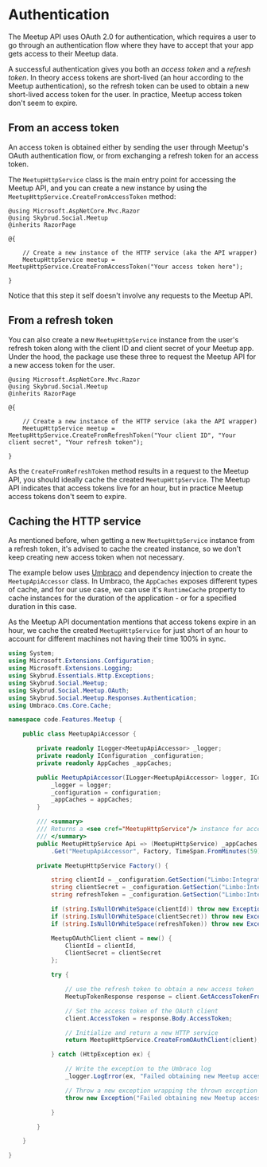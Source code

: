 # Authentication

The Meetup API uses OAuth 2.0 for authentication, which requires a user to go through an authentication flow where they have to accept that your app gets access to their Meetup data.

A successful authentication gives you both an *access token* and a *refresh token*. In theory access tokens are short-lived (an hour according to the Meetup authentication), so the refresh token can be used to obtain a new short-lived access token for the user. In practice, Meetup access token don't seem to expire.




## From an access token

An access token is obtained either by sending the user through Meetup's OAuth authentication flow, or from exchanging a refresh token for an access token.

The `MeetupHttpService` class is the main entry point for accessing the Meetup API, and you can create a new instance by using the `MeetupHttpService.CreateFromAccessToken` method:

```cshtml
@using Microsoft.AspNetCore.Mvc.Razor
@using Skybrud.Social.Meetup
@inherits RazorPage

@{

    // Create a new instance of the HTTP service (aka the API wrapper)
    MeetupHttpService meetup = MeetupHttpService.CreateFromAccessToken("Your access token here");

}
```

Notice that this step it self doesn't involve any requests to the Meetup API.




## From a refresh token

You can also create a new `MeetupHttpService` instance from the user's refresh token along with the client ID and client secret of your Meetup app. Under the hood, the package use these three to request the Meetup API for a new access token for the user.

```cshtml
@using Microsoft.AspNetCore.Mvc.Razor
@using Skybrud.Social.Meetup
@inherits RazorPage

@{

    // Create a new instance of the HTTP service (aka the API wrapper)
    MeetupHttpService meetup = MeetupHttpService.CreateFromRefreshToken("Your client ID", "Your client secret", "Your refresh token");

}
```

As the `CreateFromRefreshToken` method results in a request to the Meetup API, you should ideally cache the created `MeetupHttpService`. The Meetup API indicates that access tokens live for an hour, but in practice Meetup access tokens don't seem to expire.






## Caching the HTTP service

As mentioned before, when getting a new `MeetupHttpService` instance from a refresh token, it's advised to cache the created instance, so we don't keep creating new access token when not necessary.

The example below uses [Umbraco](https://github.com/umbraco/Umbraco-CMS/) and dependency injection to create the `MeetupApiAccessor` class. In Umbraco, the `AppCaches` exposes different types of cache, and for our use case, we can use it's `RuntimeCache` property to cache instances for the duration of the application - or for a specified duration in this case.

As the Meetup API documentation mentions that access tokens expire in an hour, we cache the created `MeetupHttpService` for just short of an hour to account for different machines not having their time 100% in sync.

```csharp
using System;
using Microsoft.Extensions.Configuration;
using Microsoft.Extensions.Logging;
using Skybrud.Essentials.Http.Exceptions;
using Skybrud.Social.Meetup;
using Skybrud.Social.Meetup.OAuth;
using Skybrud.Social.Meetup.Responses.Authentication;
using Umbraco.Cms.Core.Cache;

namespace code.Features.Meetup {

    public class MeetupApiAccessor {

        private readonly ILogger<MeetupApiAccessor> _logger;
        private readonly IConfiguration _configuration;
        private readonly AppCaches _appCaches;

        public MeetupApiAccessor(ILogger<MeetupApiAccessor> logger, IConfiguration configuration, AppCaches appCaches) {
            _logger = logger;
            _configuration = configuration;
            _appCaches = appCaches;
        }

        /// <summary>
        /// Returns a <see cref="MeetupHttpService"/> instance for accessing the Meetup API.
        /// </summary>
        public MeetupHttpService Api => (MeetupHttpService) _appCaches.RuntimeCache
            .Get("MeetupApiAccessor", Factory, TimeSpan.FromMinutes(59))!;

        private MeetupHttpService Factory() {

            string clientId = _configuration.GetSection("Limbo:Integrations:Meetup:ClientId").Value;
            string clientSecret = _configuration.GetSection("Limbo:Integrations:Meetup:ClientSecret").Value;
            string refreshToken = _configuration.GetSection("Limbo:Integrations:Meetup:RefreshToken").Value;

            if (string.IsNullOrWhiteSpace(clientId)) throw new Exception("Required 'Limbo:Integrations:Meetup:ClientId' not specified in app settings.");
            if (string.IsNullOrWhiteSpace(clientSecret)) throw new Exception("Required 'Limbo:Integrations:Meetup:ClientSecret' not specified in app settings.");
            if (string.IsNullOrWhiteSpace(refreshToken)) throw new Exception("Required 'Limbo:Integrations:Meetup:RefreshToken' not specified in app settings.");

            MeetupOAuthClient client = new() {
                ClientId = clientId,
                ClientSecret = clientSecret
            };

            try {

                // use the refresh token to obtain a new access token
                MeetupTokenResponse response = client.GetAccessTokenFromRefreshToken(refreshToken);

                // Set the access token of the OAuth client
                client.AccessToken = response.Body.AccessToken;

                // Initialize and return a new HTTP service
                return MeetupHttpService.CreateFromOAuthClient(client);

            } catch (HttpException ex) {

                // Write the exception to the Umbraco log
                _logger.LogError(ex, "Failed obtaining new Meetup access token.");

                // Throw a new exception wrapping the thrown exception
                throw new Exception("Failed obtaining new Meetup access token.", ex);

            }

        }

    }

}
```
